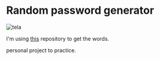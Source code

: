 # Random password generator

![tela](https://i.imgur.com/47aiF4b.png)

I'm using [this](https://github.com/dwyl/english-words) repository to get the words.

personal project to practice.

